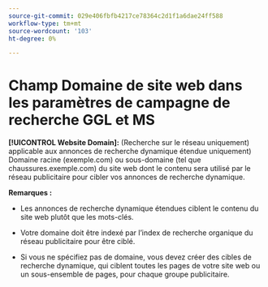 ```yaml
---
source-git-commit: 029e406fbfb4217ce78364c2d1f1a6dae24ff588
workflow-type: tm+mt
source-wordcount: '103'
ht-degree: 0%

---
```

# Champ Domaine de site web dans les paramètres de campagne de recherche GGL et MS

**[!UICONTROL Website Domain]:** (Recherche sur le réseau uniquement) applicable aux annonces de recherche dynamique étendue uniquement) Domaine racine (exemple.com) ou sous-domaine (tel que chaussures.exemple.com) du site web dont le contenu sera utilisé par le réseau publicitaire pour cibler vos annonces de recherche dynamique.

**Remarques :**

* Les annonces de recherche dynamique étendues ciblent le contenu du site web plutôt que les mots-clés.

* Votre domaine doit être indexé par l’index de recherche organique du réseau publicitaire pour être ciblé.

* Si vous ne spécifiez pas de domaine, vous devez créer des cibles de recherche dynamique, qui ciblent toutes les pages de votre site web ou un sous-ensemble de pages, pour chaque groupe publicitaire.
